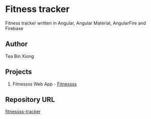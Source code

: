 # Fitness tracker

Fitness tracker written in Angular, Angular Material, AngularFire and Firebase

## Author
Tea Bin Xiong

## Projects
1) Fitnessss Web App - [Fitnessss](src/fitnessss) 


## Repository URL
[fitnessss-tracker](https://github.com/teabinxiong/fitnessss-tracker)
